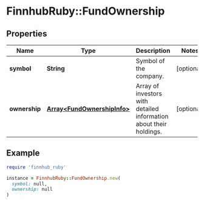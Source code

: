 # FinnhubRuby::FundOwnership

## Properties

| Name | Type | Description | Notes |
| ---- | ---- | ----------- | ----- |
| **symbol** | **String** | Symbol of the company. | [optional] |
| **ownership** | [**Array&lt;FundOwnershipInfo&gt;**](FundOwnershipInfo.md) | Array of investors with detailed information about their holdings. | [optional] |

## Example

```ruby
require 'finnhub_ruby'

instance = FinnhubRuby::FundOwnership.new(
  symbol: null,
  ownership: null
)
```

